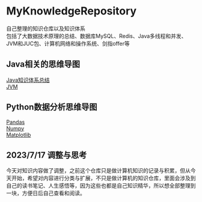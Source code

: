 # MyKnowledgeRepository

自己整理的知识仓库以及知识体系<br>
包括了大数据技术原理的总结、数据库MySQL、Redis、Java多线程和并发、JVM和JUC包、计算机网络和操作系统、剑指offer等<br>


## Java相关的思维导图
[Java知识体系总结](https://www.processon.com/mindmap/613da5a81e08532eed685e2c)<br>
[JVM](https://www.processon.com/mindmap/613da5ec1e08532eed685e95)<br>

## Python数据分析思维导图
[Pandas](https://www.processon.com/mindmap/613da62e1e08532eed685f10)<br>
[Numpy](https://www.processon.com/mindmap/613da6607d9c081bd8fd3f51)<br>
[Matplotlib](https://www.processon.com/mindmap/613da67b5653bb1f32562cb8)<br>



## 2023/7/17 调整与思考

今天对知识内容做了调整，之前这个仓库只是做计算机知识的记录与积累，但从今天开始，希望对内容进行分类与扩展，不只是做计算机的知识仓库，里面会涉及到自己的读书笔记、人生感悟等，因为这些也都是自己知识精华，所以想全部整理到一块，方便日后自己查看和阅读。